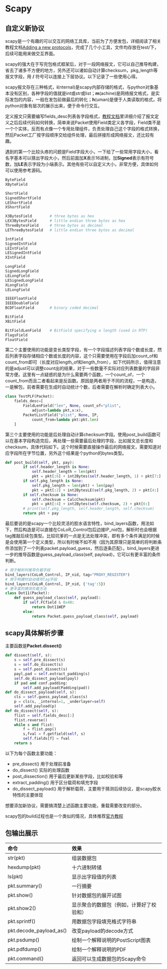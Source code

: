 # Scapy

## 自定义新协议

scapy是一个有趣的可以交互的网络工具库，当前为了方便发包，详细阅读了相关教程文档[Adding a new protocols](https://scapy.readthedocs.io/en/latest/build_dissect.html)，完成了几个小工具，文件均存放在test/下，后续可能用来做交互界面。

scapy的强大在于写完包格式框架后，对于一段网络报文，它可以自己推导构建，省去了诸多不方便的地方，另外还可以诸如自动计算checksum，pkg_length等报文字段，用 **/** 符号可以连接上下层协议。以下记录了一些使用心得。

scapy报文存在三种格式，**i**(nternal)是scapy内部存储的格式，与python对象基本没有区别，各种字段的值就是int或str或list；**m**(achine)是网络报文格式，是实际发包的内容，一般在发包前做最后的转化；**h**(uman)是便于人类读取的格式，将python对象有层次的展示出来，便于命令行交互。

定义报文只需要编写fields_desc列表各字段格式，[教程文档](https://scapy.readthedocs.io/en/latest/build_dissect.html)里详细介绍了报文定义之后后续代码如何转换，简单来说Packet使用Field类定义各字段，Field类不是一个个实体，反而有点像一个专用处理组件，负责处理自己这个字段的格式转换，然后Packet工厂按字段顺序交给组件处理，最后拼接形成网络报文，还比较有趣。

遇到的第一个比较头疼的问题是Field字段大小，一下给了一些常用字段大小，看名字基本可以猜出字段大小，然后前面加**X**表示16进制，加**Signed**表示有符号数，加**LE**表示字段为小端表示。其他有些可以自定义大小，非常方便，具体如何可以使用参考源码。

```python
ByteField
XByteField

ShortField
SignedShortField
LEShortField
XShortField

X3BytesField        # three bytes as hex
LEX3BytesField      # little endian three bytes as hex
ThreeBytesField     # three bytes as decimal
LEThreeBytesField   # little endian three bytes as decimal

IntField
SignedIntField
LEIntField
LESignedIntField
XIntField

LongField
SignedLongField
LELongField
LESignedLongField
XLongField
LELongField

IEEEFloatField
IEEEDoubleField
BCDFloatField       # binary coded decimal

BitField
XBitField

BitFieldLenField    # BitField specifying a length (used in RTP)
FlagsField
FloatField
```

第二个主要使用的功能是变长类型字段，有一个字段描述列表字段个数或长度，然后列表字段存储相应个数或长度的内容，这个只需要使用在字段后加count_of和count_from即可（长度对应length_of和length_from），如下代码所示，值得注意的是adjust可以调整count出的结果，对于一些数量不实际对应列表数量的字段非常方便。这里有一点疑惑的是为什么需要两个函数，一个count_of，一个count_from而且二者看起来是反函数。原因是两者用于不同的流程，一是构造，一是解包，前者需要在生成时自动统计个数，后者需要在解析时确定列表大小。

```python
class TestPLF(Packet):
    fields_desc=[ 
        FieldLenField("len", None, count_of="plist", 
        	adjust=lambda pkt,x:x),
        PacketListField("plist", None, IP,
        	count_from=lambda pkt:pkt.len)
    ]
```

第三个主要使用的功能是后处理自动计算checksum字段。使用post_build函数可以在基本字段构造完后，再处理一些需要最后处理的字段，比如报文总长度和checksum，具体代码如下。这个时候需要直接操作最后的网络报文，需要知道对应字段所在字节位置，另外这个结果是个python的bytes类型。

```python
def post_build(self, pkt, pay):
        if self.header_length is None:
            self.header_length = len(pkt)
            pkt = pkt[:6] + int2Bytes(self.header_length, 1) + pkt[7:]
        if self.pkg_length is None:
            self.pkg_length = len(pkt) + len(pay)
            pkt = pkt[:2] + int2BytesLE(self.pkg_length, 2) + pkt[4:]
        if self.checksum is None:
            self.checksum = CalcChecksum(pkt)
            pkt = pkt[:4] + int2Bytes(self.checksum, 2) + pkt[6:]
        # print(self.pkg_length, self.header_length, self.checksum)
        return pkt + pay
```

最后要说的是scapy一个比较灵活的胶水语言特性，bind_layers函数，用法如下，然后构造是可以直接在CoLoR_Control包后边接IP_nid包，解析时也会根据tag推敲后续包类型。比较坑爹的一点是无法处理冲突，即有多个条件满足的时候是会使用第一个定义类型，所以有时候不如不用（因为其原理只是简单的将判断条件添加到了一个列表packet.payload_guess，然后逐条匹配）。bind_layers更进一步的推导函数是guess_payload_class(self, payload)，它可以有更丰富的条件判断。

```python
# 用于解析时推导负载字段
bind_layers(CoLoR_Control, IP_nid, tag="PROXY_REGISTER")
# 用于构建时自动填写tag字段
bind_layers(CoLoR_Control, IP_nid, {'tag':5})
# 更丰富的猜测负载方法
class Dot11(Packet):
    def guess_payload_class(self, payload):
        if self.FCfield & 0x40:
            return Dot11WEP
        else:
            return Packet.guess_payload_class(self, payload)
```

## scapy具体解析步骤

主要函数是**Packet.dissect()**

```python
def dissect(self, s):
    s = self.pre_dissect(s)
    s = self.do_dissect(s)
    s = self.post_dissect(s)
    payl,pad = self.extract_padding(s)
    self.do_dissect_payload(payl)
    if pad and conf.padding:
        self.add_payload(Padding(pad))
def do_dissect_payload(self, s):
    cls = self.guess_payload_class(s)
    p = cls(s, _internal=1, _underlayer=self)
    self.add_payload(p)
def do_dissect(self, s):
    flist = self.fields_desc[:]
    flist.reverse()
    while s and flist:
        f = flist.pop()
        s,fval = f.getfield(self, s)
        self.fields[f] = fval
    return s
```

以下为每个函数主要功能：

-   pre_dissect() 用于处理前准备
-   do_dissect() 实际的处理函数
-   post_dissection() 用于最后更新某些字段，比如校验和等
-   extract_padding() 用于区分载荷和填充字段
-   do_dissect_payload() 用于解析载荷，主要用于猜测后续协议，是scapy胶水特性的主要体现

想要添加新协议，需要搞清楚上述函数主要功能，重载需要改变的部分。

scapy包的build过程也是一个类似的情况，具体推荐[官方教程](https://scapy.readthedocs.io/en/latest/build_dissect.html)

## 包输出展示

| 命令                    | 效果                                     |
| :---------------------- | :--------------------------------------- |
| str(pkt)                | 组装数据包                               |
| hexdump(pkt)            | 十六进制转储                             |
| ls(pkt)                 | 显示出字段值的列表                       |
| pkt.summary()           | 一行摘要                                 |
| pkt.show()              | 针对数据包的展开试图                     |
| pkt.show2()             | 显示聚合的数据包（例如，计算好了校验和） |
| pkt.sprintf()           | 用数据包字段填充格式字符串               |
| pkt.decode_payload_as() | 改变payload的decode方式                  |
| pkt.psdump()            | 绘制一个解释说明的PostScript图表         |
| pkt.pdfdump()           | 绘制一个解释说明的PDF                    |
| pkt.command()           | 返回可以生成数据包的Scapy命令            |
